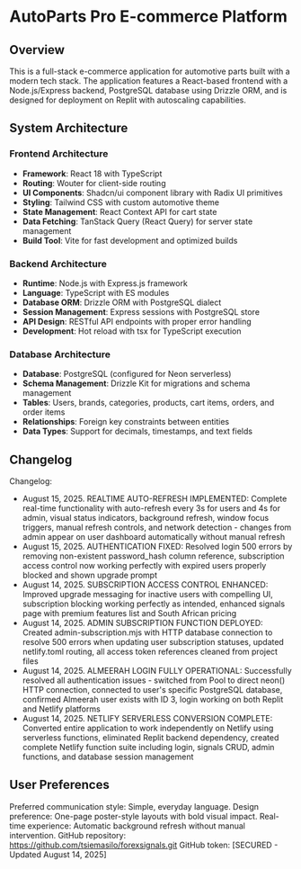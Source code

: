 # AutoParts Pro E-commerce Platform

## Overview

This is a full-stack e-commerce application for automotive parts built with a modern tech stack. The application features a React-based frontend with a Node.js/Express backend, PostgreSQL database using Drizzle ORM, and is designed for deployment on Replit with autoscaling capabilities.

## System Architecture

### Frontend Architecture
- **Framework**: React 18 with TypeScript
- **Routing**: Wouter for client-side routing
- **UI Components**: Shadcn/ui component library with Radix UI primitives
- **Styling**: Tailwind CSS with custom automotive theme
- **State Management**: React Context API for cart state
- **Data Fetching**: TanStack Query (React Query) for server state management
- **Build Tool**: Vite for fast development and optimized builds

### Backend Architecture
- **Runtime**: Node.js with Express.js framework
- **Language**: TypeScript with ES modules
- **Database ORM**: Drizzle ORM with PostgreSQL dialect
- **Session Management**: Express sessions with PostgreSQL store
- **API Design**: RESTful API endpoints with proper error handling
- **Development**: Hot reload with tsx for TypeScript execution

### Database Architecture
- **Database**: PostgreSQL (configured for Neon serverless)
- **Schema Management**: Drizzle Kit for migrations and schema management
- **Tables**: Users, brands, categories, products, cart items, orders, and order items
- **Relationships**: Foreign key constraints between entities
- **Data Types**: Support for decimals, timestamps, and text fields

## Changelog

Changelog:
- August 15, 2025. REALTIME AUTO-REFRESH IMPLEMENTED: Complete real-time functionality with auto-refresh every 3s for users and 4s for admin, visual status indicators, background refresh, window focus triggers, manual refresh controls, and network detection - changes from admin appear on user dashboard automatically without manual refresh
- August 15, 2025. AUTHENTICATION FIXED: Resolved login 500 errors by removing non-existent password_hash column reference, subscription access control now working perfectly with expired users properly blocked and shown upgrade prompt
- August 14, 2025. SUBSCRIPTION ACCESS CONTROL ENHANCED: Improved upgrade messaging for inactive users with compelling UI, subscription blocking working perfectly as intended, enhanced signals page with premium features list and South African pricing
- August 14, 2025. ADMIN SUBSCRIPTION FUNCTION DEPLOYED: Created admin-subscription.mjs with HTTP database connection to resolve 500 errors when updating user subscription statuses, updated netlify.toml routing, all access token references cleaned from project files
- August 14, 2025. ALMEERAH LOGIN FULLY OPERATIONAL: Successfully resolved all authentication issues - switched from Pool to direct neon() HTTP connection, connected to user's specific PostgreSQL database, confirmed Almeerah user exists with ID 3, login working on both Replit and Netlify platforms
- August 14, 2025. NETLIFY SERVERLESS CONVERSION COMPLETE: Converted entire application to work independently on Netlify using serverless functions, eliminated Replit backend dependency, created complete Netlify function suite including login, signals CRUD, admin functions, and database session management

## User Preferences

Preferred communication style: Simple, everyday language.
Design preference: One-page poster-style layouts with bold visual impact.
Real-time experience: Automatic background refresh without manual intervention.
GitHub repository: https://github.com/tsiemasilo/forexsignals.git
GitHub token: [SECURED - Updated August 14, 2025]
